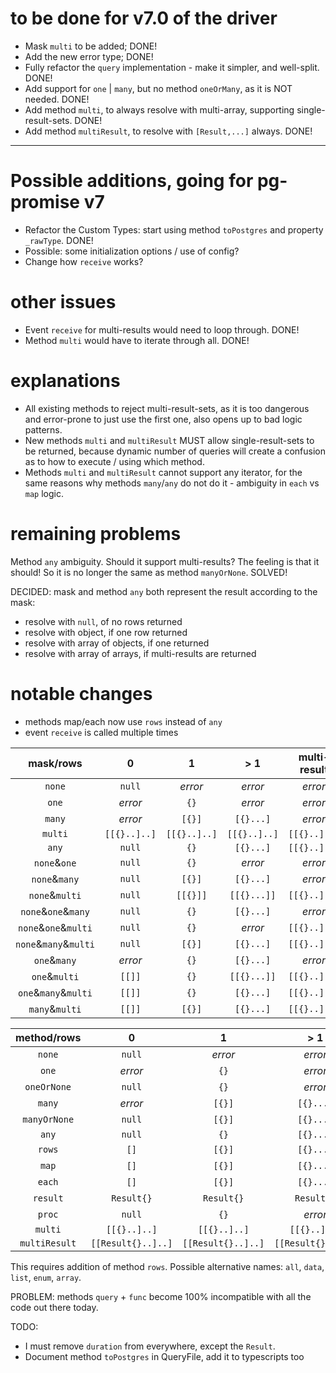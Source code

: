 # to be done for v7.0 of the driver

* Mask `multi` to be added; DONE!
* Add the new error type; DONE!
* Fully refactor the `query` implementation - make it simpler, and well-split. DONE!
* Add support for `one` | `many`, but no method `oneOrMany`, as it is NOT needed. DONE!
* Add method `multi`, to always resolve with multi-array, supporting single-result-sets. DONE!
* Add method `multiResult`, to resolve with `[Result,...]` always. DONE!

---

# Possible additions, going for pg-promise v7

* Refactor the Custom Types: start using method `toPostgres` and property `_rawType`. DONE!
* Possible: some initialization options / use of config?
* Change how `receive` works?

# other issues

* Event `receive` for multi-results would need to loop through. DONE!
* Method `multi` would have to iterate through all. DONE!
 
# explanations

* All existing methods to reject multi-result-sets, as it is too dangerous and error-prone to just use the first one,
  also opens up to bad logic patterns.
* New methods `multi` and `multiResult` MUST allow single-result-sets to be returned, because dynamic number of queries
  will create a confusion as to how to execute / using which method.
* Methods `multi` and `multiResult` cannot support any iterator, for the same reasons why methods `many`/`any` do not do it - 
  ambiguity in `each` vs `map` logic.

# remaining problems

Method `any` ambiguity. Should it support multi-results? The feeling is that it should!
So it is no longer the same as method `manyOrNone`. SOLVED!

DECIDED: mask and method `any` both represent the result according to the mask:

* resolve with `null`, of no rows returned
* resolve with object, if one row returned
* resolve with array of objects, if one returned
* resolve with array of arrays, if multi-results are returned

# notable changes

* methods map/each now use `rows` instead of `any`
* event `receive` is called multiple times

| mask/rows             | 0            | 1            |   > 1        | multi-result       |
|:---------------------:|:------------:|:------------:|:------------:|:------------------:|
|   `none`	            | `null`       | _error_      | _error_      | _error_            |
|   `one`	            | _error_      | `{}`         | _error_      | _error_            |
|   `many`	            | _error_      | `[{}]`       | `[{}...]`    | _error_            |
|   `multi`             | `[[{}..]..]` | `[[{}..]..]` | `[[{}..]..]` | `[[{}..]..]`       |
|   `any`               | `null`       | `{}`         | `[{}...]`    | `[[{}..]..]`       |
| `none`&`one`          | `null`       | `{}`         | _error_      | _error_            |
| `none`&`many`         | `null`       | `[{}]`       | `[{}...]`    | _error_            |
| `none`&`multi`        | `null`       | `[[{}]]`     | `[[{}...]]`  | `[[{}..]..]`       |
| `none`&`one`&`many`   | `null`       | `{}`         | `[{}...]`    | _error_            |
| `none`&`one`&`multi`  | `null`       | `{}`         | _error_      | `[[{}..]..]`       |
| `none`&`many`&`multi` | `null`       | `[{}]`       | `[{}...]`    | `[[{}..]..]`       |
| `one`&`many`          | _error_      | `{}`         | `[{}...]`    | _error_            |
| `one`&`multi`         | `[[]]`       | `{}`         | `[[{}...]]`  | `[[{}..]..]`       |
| `one`&`many`&`multi`  | `[[]]`       | `{}`         | `[{}...]`    | `[[{}..]..]`       |
| `many`&`multi`        | `[[]]`       | `[{}]`       | `[{}...]`    | `[[{}..]..]`       |


| method/rows   | 0                  | 1                  | > 1                | multi-result       |
|:-------------:|:------------------:|:------------------:|:------------------:|:------------------:|
| `none`	    | `null`             | _error_            | _error_            | _error_            |
| `one`	        | _error_            | `{}`               | _error_            | _error_            |
| `oneOrNone`   | `null`             | `{}`               | _error_            | _error_            |
| `many`        | _error_            | `[{}]`             | `[{}...]`          | _error_            |
| `manyOrNone`  | `null`             | `[{}]`             | `[{}...]`          | _error_            |
| `any`         | `null`             | `{}`               | `[{}...]`          | `[[{}..]..]`       |
| `rows`        | `[]`               | `[{}]`             | `[{}...]`          | _error_            |
| `map`         | `[]`               | `[{}]`             | `[{}...]`          | _error_            |
| `each`        | `[]`               | `[{}]`             | `[{}...]`          | _error_            |
| `result`      | `Result{}`         | `Result{}`         | `Result{}`         | _error_            |
| `proc`        | `null`             | `{}`               | _error_            | _error_            |
| `multi`       | `[[{}..]..]`       | `[[{}..]..]`       | `[[{}..]..]`       | `[[{}..]..]`       |
| `multiResult` | `[[Result{}..]..]` | `[[Result{}..]..]` | `[[Result{}..]..]` | `[[Result{}..]..]` |

This requires addition of method `rows`. Possible alternative names: `all`, `data`, `list`, `enum`, `array`.

PROBLEM: methods `query` + `func` become 100% incompatible with all the code out there today.

TODO:

* I must remove `duration` from everywhere, except the `Result`.
* Document method `toPostgres` in QueryFile, add it to typescripts too

